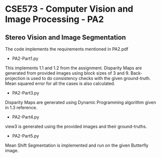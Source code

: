 
# CSE573 - Computer Vision and Image Processing - PA2

## Stereo Vision and Image Segmentation

The code implements the requirements mentioned in PA2.pdf

* PA2-Part1.py

This implements 1.1 and 1.2 from the assignment. Disparity Maps are generated from provided images
using block sizes of 3 and 9. Back-projection is used to do consistency checks with the given 
ground-truth. Mean squared error for all the cases is also calculated.

* PA2-Part3.py

Disparity Maps are generated using Dynamic Programming algorithm given in 1.3 reference.

* PA2-Part4.py

view3 is generated using the provided images and their ground-truths.

* PA2-Part5.py

Mean Shift Segmentation is implemented and run on the given Butterfly image.
